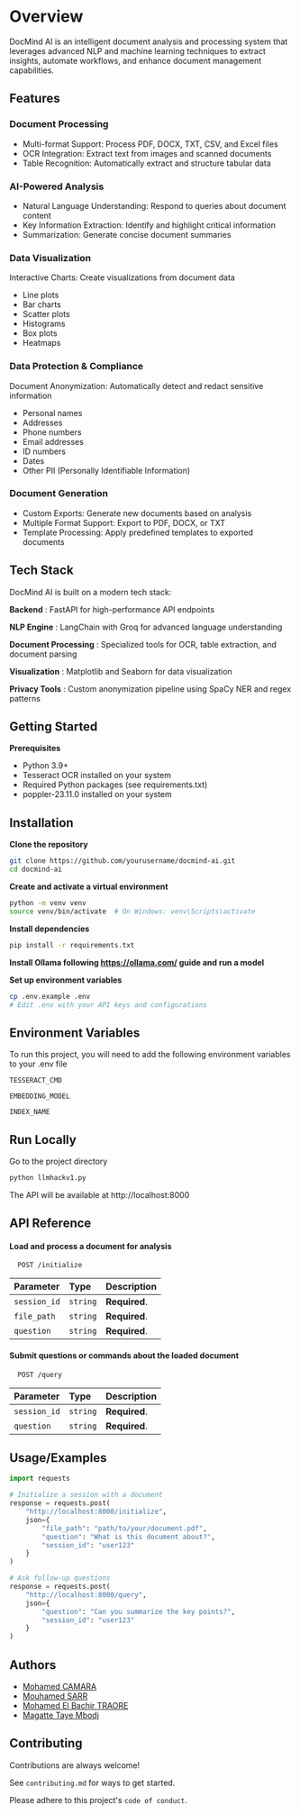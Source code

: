 
# Overview
DocMind AI is an intelligent document analysis and processing system that leverages advanced NLP and machine learning techniques to extract insights, automate workflows, and enhance document management capabilities.


## Features

### Document Processing

- Multi-format Support: Process PDF, DOCX, TXT, CSV, and Excel files
- OCR Integration: Extract text from images and scanned documents
- Table Recognition: Automatically extract and structure tabular data

### AI-Powered Analysis

- Natural Language Understanding: Respond to queries about document content
- Key Information Extraction: Identify and highlight critical information
- Summarization: Generate concise document summaries

### Data Visualization

Interactive Charts: Create visualizations from document data

- Line plots
- Bar charts
- Scatter plots
- Histograms
- Box plots
- Heatmaps



### Data Protection & Compliance

Document Anonymization: Automatically detect and redact sensitive information

- Personal names
- Addresses
- Phone numbers
- Email addresses
- ID numbers
- Dates
- Other PII (Personally Identifiable Information)



### Document Generation

- Custom Exports: Generate new documents based on analysis
- Multiple Format Support: Export to PDF, DOCX, or TXT
- Template Processing: Apply predefined templates to exported documents





## Tech Stack

DocMind AI is built on a modern tech stack:

**Backend** : FastAPI for high-performance API endpoints

**NLP Engine** : LangChain with Groq for advanced language understanding

**Document Processing** : Specialized tools for OCR, table extraction, and document parsing

**Visualization** : Matplotlib and Seaborn for data visualization

**Privacy Tools** : Custom anonymization pipeline using SpaCy NER and regex patterns


## Getting Started

**Prerequisites**

- Python 3.9+
- Tesseract OCR installed on your system
- Required Python packages (see requirements.txt)
- poppler-23.11.0 installed  on your system
## Installation

**Clone the repository**
```bash
git clone https://github.com/yourusername/docmind-ai.git
cd docmind-ai
```
**Create and activate a virtual environment**
```bash
python -m venv venv
source venv/bin/activate  # On Windows: venv\Scripts\activate
```
**Install dependencies**
```bash
pip install -r requirements.txt
```
**Install Ollama following https://ollama.com/ guide and run a model**

**Set up environment variables**
```bash
cp .env.example .env
# Edit .env with your API keys and configurations
```




    
## Environment Variables

To run this project, you will need to add the following environment variables to your .env file

`TESSERACT_CMD`

`EMBEDDING_MODEL`

`INDEX_NAME`




## Run Locally
Go to the project directory
```bash
python llmhackv1.py
```
The API will be available at http://localhost:8000


## API Reference

#### Load and process a document for analysis

```http
  POST /initialize
```

| Parameter | Type     | Description                |
| :-------- | :------- | :------------------------- |
| `session_id` | `string` | **Required**.  |
| `file_path` | `string` | **Required**.  |
| `question` | `string` | **Required**.  |

#### Submit questions or commands about the loaded document

```http
  POST /query
```

| Parameter | Type     | Description                       |
| :-------- | :------- | :-------------------------------- |
| `session_id` | `string` | **Required**.  |
| `question` | `string` | **Required**.  |




## Usage/Examples

```python
import requests

# Initialize a session with a document
response = requests.post(
    "http://localhost:8000/initialize",
    json={
        "file_path": "path/to/your/document.pdf",
        "question": "What is this document about?",
        "session_id": "user123"
    }
)

# Ask follow-up questions
response = requests.post(
    "http://localhost:8000/query",
    json={
        "question": "Can you summarize the key points?",
        "session_id": "user123"
    }
)
```


## Authors

- [Mohamed CAMARA](https://github.com/MohCw)
- [Mouhamed SARR](https://github.com/sarrmouhamed29)
- [Mohamed El Bachir TRAORE](https://github.com/BachirTra)
- [Magatte Taye Mbodj](https://github.com/magatte365)


## Contributing

Contributions are always welcome!

See `contributing.md` for ways to get started.

Please adhere to this project's `code of conduct`.

